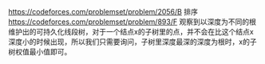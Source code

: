 https://codeforces.com/problemset/problem/2056/B 排序
https://codeforces.com/problemset/problem/893/F 观察到以深度为不同的根维护出的可持久化线段树，对于一个结点x的子树里的点，并不会在比这个结点x深度小的时候出现，所以我们只需要询问，子树里深度最深的深度为根时，x的子树权值最小值即可。